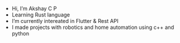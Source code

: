 - Hi, I’m Akshay C P
- Learning Rust language
- I’m currently intereated in Flutter & Rest API
- I made projects with robotics and home automation using c++ and python

